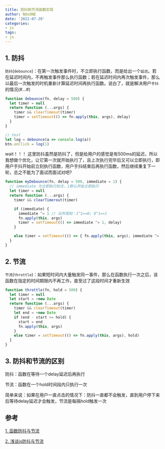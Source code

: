 ```yaml
---
title: 防抖和节流函数实现
author: NOxONE
date: '2022-07-20'
categories:
- js
tags:
- js
---
```


## 1. 防抖
`防抖`(`debounce`)：在第一次触发事件时，不立即执行函数，而是给出一个`延迟`。若在延迟时间内，不再触发事件那么执行函数；若在延迟时间内再次触发事件，那么以最后一次触发的时机重新计算延迟时间再执行函数。说白了，就是解决用户`手抖`的情况(#...#)
```js
function debounce(fn, delay = 500) {
  let timer = null
  return function (...args) {
    timer && clearTimeout(timer)
    timer = setTimeout(() => fn.apply(this, args), delay)
  }
}

// test
let log = debounce(a => console.log(a))
btn.onClick = log(1)
```
wait！！！ 这里防抖虽然是防抖了，但是给用户的感觉是有500ms的延迟，所以我想做个优化，让它第一次就开始执行了，且上次执行完毕后又可以立即执行，即用户手抖开始前立刻执行函数，用户手抖结束后再执行函数，然后继续重复下一轮，总之不能为了面试而面试对吧?
```js
function myDebounce(fn, delay = 500, immediate = 1) {
  // immediate 为立即执行标志，1默认开始立即执行
  let timer = null
  return function (...args) {
    timer && clearTimerout(timer)

    if (immediate) {
      immediate ^= 1 // 众所周知：1^1==0; 0^1==1
      fn.apply(this, args)
      timer = setTimeout(() => immediate ^= 1, delay)
    }

    else timer = setTimeout(() => { fn.apply(this, args); immediate ^= 1 }, delay)
  }
}

```
## 2. 节流
`节流`(`throttle`)：如果短时间内大量触发同一事件，那么在函数执行一次之后，该函数在指定的时间期限内不再工作，直至过了这段时间才重新生效
```js
function throttle(fn, hold = 500) {
  let timer = null
  let start = +new Date
  return function (...args) {
    timer && clearTimeout(timer)
    let end = +new Date
    if (end - start >= hold) {
      start = end
      fn.apply(this, args)
    }
    else timer = setTimeout(() => fn.apply(this, args), hold)
  }
}
```
## 3. 防抖和节流的区别
防抖：函数在等待一个delay延迟后再执行

节流：函数在一个hold时间段内只执行一次

简单来说：如果在用户一直点击的情况下：防抖一直都不会触发，直到用户停下来后等待delay延迟才会触发，节流是每隔hold触发一次
## 参考
[1. 函数防抖与节流](https://zhuanlan.zhihu.com/p/38313717)

[2. 浅谈js防抖与节流](https://segmentfault.com/a/1190000018428170)
